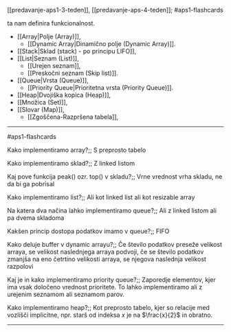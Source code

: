 [[predavanje-aps1-3-teden]], [[predavanje-aps-4-teden]]; #aps1-flashcards 

ta nam definira funkcionalnost.

- [[Array|Polje (Array)]],
	- [[Dynamic Array|Dinamično polje (Dynamic Array)]].
- [[Stack|Sklad (stack) - po principu LIFO]],
- [[List|Seznam (List)]],
	- [[Urejen seznam]],
	- [[Preskočni seznam (Skip list)]].
- [[Queue|Vrsta (Queue)]],
	- [[Priority Queue|Prioritetna vrsta (Priority Queue)]].
- [[Heap|Dvojiška kopica (Heap)]],
- [[Množica (Set)]],
- [[Slovar (Map)]],
	- [[Zgoščena-Razpršena tabela]],


---

#aps1-flashcards 

Kako implementiramo array?;; S preprosto tabelo
<!--SR:!2024-11-07,15,290-->
Kako implementiramo sklad?;; Z linked listom
<!--SR:!2024-11-03,11,270-->
Kaj pove funkcija peak() ozr. top() v skladu?;; Vrne vrednost vrha skladu, ne da bi ga pobrisal
<!--SR:!2024-11-07,15,290-->
Kako implementiramo list?;; Ali kot linked list ali kot resizable array
<!--SR:!2024-11-03,11,270-->
Na katera dva načina lahko implementiramo queue?;; Ali z linked listom ali pa dvema skladoma
<!--SR:!2024-11-03,11,270-->
Kakšen princip dostopa podatkov imamo v queue?;; FIFO
<!--SR:!2024-11-07,15,290-->
Kako deluje buffer v dynamic arrayu?;; Če število podatkov preseže velikost arraya, se velikost naslednjega arraya podvoji, če se število podatkov zmanjša na eno četrtino velikosti arraya, se njegova naslednja velikost razpolovi
<!--SR:!2024-11-07,15,290-->
Kaj je in kako implementiramo priority queue?;; Zaporedje elementov, kjer ima vsak določeno vrednost prioritete. To lahko implementiramo ali z urejenim seznamom ali seznamom parov.
<!--SR:!2024-10-29,6,250-->
Kako implementiramo heap?;; Kot preprosto tabelo, kjer so relacije med vozlišči implicitne, npr. starš od indeksa $x$ je na $\frac{x}{2}$ in obratno.
<!--SR:!2024-11-03,11,270-->

---
